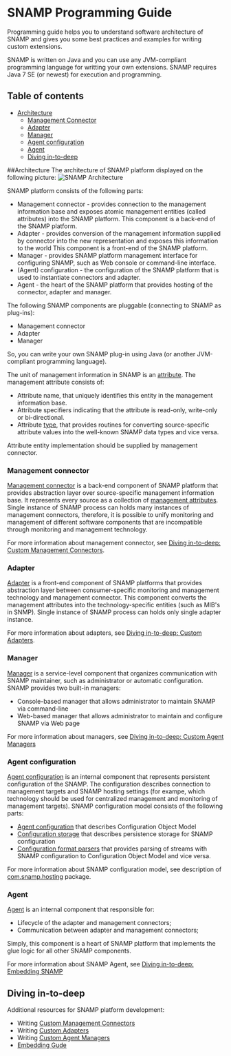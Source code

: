 # SNAMP Programming Guide
Programming guide helps you to understand software architecture of SNAMP and gives you some best practices and examples for writing custom extensions.

SNAMP is written on Java and you can use any JVM-compliant programming language for writting your own extensions. SNAMP requires Java 7 SE (or newest) for execution and programming.
## Table of contents
* [Architecture](#architecture)
  * [Management Connector](#management-connector)
  * [Adapter](#adapter)
  * [Manager](#manager)
  * [Agent configuration](#agent-configuration)
  * [Agent](#agent)
  * [Diving in-to-deep](#diving-in-to-deep)


##Architecture
The architecture of SNAMP platform displayed on the following picture:
![SNAMP Architecture](/images/architecture.png)

SNAMP platform consists of the following parts:
* Management connector - provides connection to the management information base and exposes
    atomic management entities (called attributes) into the SNAMP platform. This component is a back-end
    of the SNAMP platform.
* Adapter - provides conversion of the management information supplied by connector into the new
    representation and exposes this information to the world This component is a front-end of the
    SNAMP platform.
* Manager - provides SNAMP platform management interface for configuring SNAMP, such as Web console or
    command-line interface.
* (Agent) configuration - the configuration of the SNAMP platform that is used to instantiate
    connectors and adapter.
* Agent - the heart of the SNAMP platform that provides hosting of the connector, adapter and manager.

The following SNAMP components are pluggable (connecting to SNAMP as plug-ins):
* Management connector
* Adapter
* Manager

So, you can write your own SNAMP plug-in using Java (or another JVM-compliant programming language).

The unit of management information in SNAMP is an [attribute](/javadoc/com/snamp/connectors/AttributeMetadata.html). The management attribute consists of:
* Attribute name, that uniquely identifies this entity in the management information base.
* Attribute specifiers indicating that the attribute is read-only, write-only or bi-directional.
* Attribute [type](/javadoc/com/snamp/connectors/AttributeTypeInfo.html), that provides routines for converting source-specific attribute values into the well-known SNAMP data types and vice versa.

Attribute entity implementation should be supplied by management connector.


### Management connector
[Management connector](/javadoc/com/snamp/connectors/ManagementConnector.html) is a back-end component of SNAMP platform that provides abstraction layer over source-specific management information base. It represents every source as a collection of [management attributes](/javadoc/com/snamp/connectors/AttributeMetadata.html). Single instance of SNAMP process can holds many instances of management connectors, therefore, it is possible to unify monitoring and management of different software components that are incompatible through monitoring and management technology.

For more information about management connector, see [Diving in-to-deep: Custom Management Connectors](/custom-connector.html).
### Adapter
[Adapter](/javadoc/com/snamp/adapters/Adapter.html) is a front-end component of SNAMP platforms that provides abstraction layer between consumer-specific monitoring and management technology and management connector. This component converts the management attributes into the technology-specific entities (such as MIB's in SNMP). Single instance of SNAMP process can holds only single adapter instance.

For more information about adapters, see [Diving in-to-deep: Custom Adapters](/custom-adapter.html).
### Manager
[Manager](/javadoc/com/snamp/hosting/management/AgentManager.html) is a service-level component that organizes communication with SNAMP maintainer, such as administrator or automatic configuration. SNAMP provides two built-in managers:
* Console-based manager that allows administrator to maintain SNAMP via command-line
* Web-based manager that allows administrator to maintain and configure SNAMP via Web page

For more information about managers, see [Diving in-to-deep: Custom Agent Managers](/custom-manager.html)
### Agent configuration
[Agent configuration](/javadoc/com/snamp/hosting/AgentConfiguration.html) is an internal component that represents persistent configuration of the SNAMP. The configuration describes connection to management targets and SNAMP hosting settings (for exampe, which technology should be used for centralized management and monitoring of management targets). SNAMP configuration model consists of the following parts:
* [Agent configuration](/javadoc/com/snamp/hosting/AgentConfiguration.html) that describes Configuration Object Model
* [Configuration storage](/javadoc/com/snamp/hosting/AgentConfigurationStorage.html) that describes persistence storage for SNAMP configuration
* [Configuration format parsers](/javadoc/com/snamp/hosting/ConfigurationFormat.html) that provides parsing of streams with SNAMP configuration to Configuration Object Model and vice versa.

For more information about SNAMP configuration model, see description of [com.snamp.hosting](/javadoc/com/snamp/hosting/package-summary.html) package.


### Agent
[Agent](/javadoc/com/snamp/hosting/Agent.html) is an internal component that responsible for:
* Lifecycle of the adapter and management connectors;
* Communication between adapter and management connectors;

Simply, this component is a heart of SNAMP platform that implements the glue logic for all other SNAMP components. 

For more information about SNAMP Agent, see [Diving in-to-deep: Embedding SNAMP](/embedding.html)

## Diving in-to-deep
Additional resources for SNAMP platform development:
* Writing [Custom Management Connectors](/custom-connector.html)
* Writing [Custom Adapters](/custom-adapters.html)
* Writing [Custom Agent Managers](/custom-manager.html)
* [Embedding Gude](/embedding.html)
